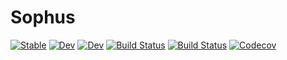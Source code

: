 # Sophus

[![Stable](https://img.shields.io/badge/docs-stable-blue.svg)](https://amin-abouee.github.io/Sophus.jl/stable)
[![Dev](https://img.shields.io/badge/docs-dev-blue.svg)](https://amin-abouee.github.io/Sophus.jl/dev)
[![Dev](https://img.shields.io/badge/docs-dev-blue.svg)](https://amin-abouee.gitlab.io/Sophus.jl/dev)
[![Build Status](https://travis-ci.com/amin-abouee/Sophus.jl.svg?branch=master)](https://travis-ci.com/amin-abouee/Sophus.jl)
[![Build Status](https://ci.appveyor.com/api/projects/status/github/amin-abouee/Sophus.jl?svg=true)](https://ci.appveyor.com/project/amin-abouee/Sophus-jl)
[![Codecov](https://codecov.io/gh/amin-abouee/Sophus.jl/branch/master/graph/badge.svg)](https://codecov.io/gh/amin-abouee/Sophus.jl)
